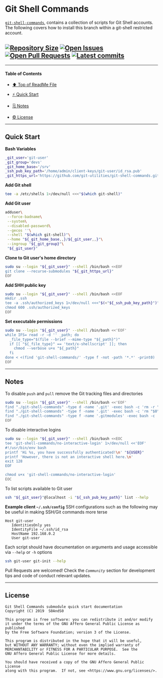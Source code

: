 # Git Shell Commands
[heading__title]:
  #git-shell-commands
  "&#x2B06; Top of this page"


[`git-shell-commands`][master__get_shell_commands], contains a collection of scripts for Git Shell accounts. The following covers how to install this branch within a git-shell restricted account.


## [![Repository Size][badge__master__git_shell_commands__size]][master__get_shell_commands] [![Open Issues][badge__issues__git_shell_commands]][issues__git_shell_commands] [![Open Pull Requests][badge__pull_requests__git_shell_commands]][pull_requests__git_shell_commands] [![Latest commits][badge__commits__git_shell_commands__master]][commits__git_shell_commands__master]



------


#### Table of Contents


- [&#x2B06; Top of ReadMe File][heading__title]

- [:zap: Quick Start][heading__quick_start]

- [&#x1F5D2; Notes][notes]

- [:copyright: License][heading__license]


------


## Quick Start
[heading__quick_start]:
  #quick-start
  "&#9889; ...well as quick as it may get with things like this"


**Bash Variables**


```Bash
_git_user='git-user'
_git_group='devs'
_git_home_base='/srv'
_ssh_pub_key_path='/home/admin/client-keys/git-user/id_rsa.pub'
_git_https_url='https://github.com/git-utilities/git-shell-commands.git'
```


**Add Git shell**


```Bash
tee -a /etc/shells 1>/dev/null <<<"$(which git-shell)"
```


**Add Git user**


```Bash
adduser\
 --force-badname\
 --system\
 --disabled-password\
 --gecos ''\
 --shell "$(which git-shell)"\
 --home "${_git_home_base,,}/${_git_user,,}"\
 --ingroup "${_git_group}"\
 "${_git_user}"
```


**Clone to Git user's home directory**


```Bash
sudo su --login "${_git_user}" --shell /bin/bash <<EOF
git clone --recurse-submodules "${_git_https_url}"
EOF
```


**Add SHH public key**


```Bash
sudo su --login "${_git_user}" --shell /bin/bash <<EOF
mkdir .ssh
tee -a .ssh/authorized_keys 1>/dev/null <<<"$(<"${_ssh_pub_key_path}")"
chmod 600 .ssh/authorized_keys
EOF
```


**Set executable permissions**


```Bash
sudo su --login "${_git_user}" --shell /bin/bash <<'EOF'
while IFS= read -r -d '' _path; do
  _file_type="$(file --brief --mime-type "${_path}")"
  if [[ "${_file_type}" == 'text/x-shellscript' ]]; then
    chmod --verbose u+x "${_path}"
  fi
done < <(find 'git-shell-commands/' -type f -not -path '*.*' -print0)
EOF
```


___


## Notes
[notes]:
  #notes
  "&#x1F5D2; Additional notes and links that may be worth clicking in the future"


To disable `push` and `pull` remove the Git tracking files and directories


```Bash
sudo su --login "${_git_user}" --shell /bin/bash <<'EOF'
find "./git-shell-commands" -type d -name '.git' -exec bash -c 'rm -r "$0"' {}
find "./git-shell-commands" -type f -name '.git' -exec bash -c 'rm "$0"' {}
find "./git-shell-commands" -type f -name '.gitmodules' -exec bash -c 'rm "$0"' {}
EOF
```


To disable interactive logins

```Bash
sudo su --login "${_git_user}" --shell /bin/bash <<EOC
tee 'git-shell-commands/no-interactive-login' 1>/dev/null <<'EOF'
#!/usr/bin/env bash
printf 'Hi %s, you have successfully authenticated!\n' "${USER}"
printf 'However, there is not an interactive shell here.\n'
exit 128
EOF

chmod u+x 'git-shell-commands/no-interactive-login'
EOC
```


To list scripts available to Git user


```Bash
ssh "${_git_user}"@localhost -i "${_ssh_pub_key_path}" list --help
```


**Example client `~/.ssh/config`** SSH configurations such as the following may be useful in making SSH/Git commands more terse


```sshd_config
Host git-user
   IdentitiesOnly yes
   IdentityFile ~/.ssh/id_rsa
   HostName 192.168.0.2
   User git-user
```


Each script should have documentation on arguments and usage accessible via `--help` or `-h` options


```Bash
ssh git-user git-init --help
```


Pull Requests are welcomed! Check the _`Community`_ section for development tips and code of conduct relevant updates.


___


## License
[heading__license]:
  #license
  "&#x00A9; Legal bits of Open Source software"


```
Git Shell Commands submodule quick start documentation
Copyright (C) 2019  S0AndS0

This program is free software: you can redistribute it and/or modify
it under the terms of the GNU Affero General Public License as published
by the Free Software Foundation; version 3 of the License.

This program is distributed in the hope that it will be useful,
but WITHOUT ANY WARRANTY; without even the implied warranty of
MERCHANTABILITY or FITNESS FOR A PARTICULAR PURPOSE.  See the
GNU Affero General Public License for more details.

You should have received a copy of the GNU Affero General Public License
along with this program.  If not, see <https://www.gnu.org/licenses/>.
```



[badge__travis_ci__git_shell_commands]:
  https://img.shields.io/travis/git-utilities/git-shell-commands/example.svg

[travis_ci__git_shell_commands]:
  https://travis-ci.com/git-utilities/git-shell-commands
  "&#x1F6E0; Automated tests and build logs"


[branch_example__example_usage]:
  https://github.com/git-utilities/git-shell-commands/blob/example/example-usage.sh
  "Bash script that shows some ways of utilizing code from the master branch of this repository"


[badge__commits__git_shell_commands__master]:
  https://img.shields.io/github/last-commit/git-utilities/git-shell-commands/master.svg

[commits__git_shell_commands__master]:
  https://github.com/git-utilities/git-shell-commands/commits/master
  "&#x1F4DD; History of changes on this branch"


[git_shell_commands__community]:
  https://github.com/git-utilities/git-shell-commands/community
  "&#x1F331; Dedicated to functioning code"


[git_shell_commands__example_branch]:
  https://github.com/git-utilities/git-shell-commands/tree/example
  "If it lurches, it lives"


[badge__issues__git_shell_commands]:
  https://img.shields.io/github/issues/git-utilities/git-shell-commands.svg

[issues__git_shell_commands]:
  https://github.com/git-utilities/git-shell-commands/issues
  "&#x2622; Search for and _bump_ existing issues or open new issues for project maintainer to address."


[badge__pull_requests__git_shell_commands]:
  https://img.shields.io/github/issues-pr/git-utilities/git-shell-commands.svg

[pull_requests__git_shell_commands]:
  https://github.com/git-utilities/git-shell-commands/pulls
  "&#x1F3D7; Pull Request friendly, though please check the Community guidelines"


[badge__master__git_shell_commands__size]:
  https://img.shields.io/github/languages/code-size/git-utilities/git-shell-commands.svg

[master__get_shell_commands]:
  https://github.com/git-utilities/git-shell-commands/
  "&#x2328; Project source code!"
